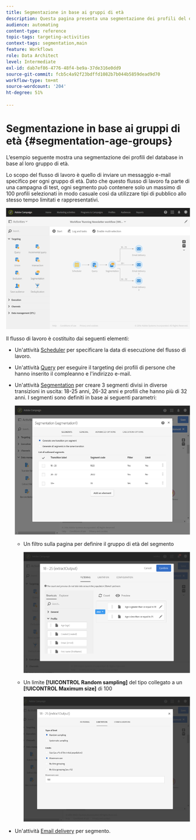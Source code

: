 ```yaml
---
title: Segmentazione in base ai gruppi di età
description: Questa pagina presenta una segmentazione dei profili del database in base al loro gruppo di età. Lo scopo del flusso di lavoro è quello di inviare un messaggio e-mail specifico per ogni gruppo di età.
audience: automating
content-type: reference
topic-tags: targeting-activities
context-tags: segmentation,main
feature: Workflows
role: Data Architect
level: Intermediate
exl-id: dab7ef86-4776-48f4-be9a-37de316e0dd9
source-git-commit: fcb5c4a92f23bdffd1082b7b044b5859dead9d70
workflow-type: tm+mt
source-wordcount: '204'
ht-degree: 51%

---
```


# Segmentazione in base ai gruppi di età {#segmentation-age-groups}

L’esempio seguente mostra una segmentazione dei profili del database in base al loro gruppo di età.

Lo scopo del flusso di lavoro è quello di inviare un messaggio e-mail specifico per ogni gruppo di età. Dato che questo flusso di lavoro fa parte di una campagna di test, ogni segmento può contenere solo un massimo di 100 profili selezionati in modo casuale così da utilizzare tipi di pubblico allo stesso tempo limitati e rappresentativi.

![](assets/wkf_segment_example_4.png)

Il flusso di lavoro è costituito dai seguenti elementi:

* Un&#39;attività [Scheduler](../../automating/using/segmentation.md) per specificare la data di esecuzione del flusso di lavoro.
* Un&#39;attività [Query](../../automating/using/query.md) per eseguire il targeting dei profili di persone che hanno inserito il compleanno e l&#39;indirizzo e-mail.
* Un&#39;attività [Segmentation](../../automating/using/segmentation.md) per creare 3 segmenti divisi in diverse transizioni in uscita: 18-25 anni, 26-32 anni e profili che hanno più di 32 anni. I segmenti sono definiti in base ai seguenti parametri:

  ![](assets/wkf_segment_example_3.png)

   * Un filtro sulla pagina per definire il gruppo di età del segmento

     ![](assets/wkf_segment_new_segment.png)

   * Un limite **[!UICONTROL Random sampling]** del tipo collegato a un **[!UICONTROL Maximum size]** di 100

     ![](assets/wkf_segment_example_1.png)

* Un&#39;attività [Email delivery](../../automating/using/email-delivery.md) per segmento.
